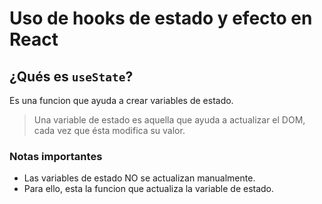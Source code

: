 # Uso de hooks de estado y efecto en React

## ¿Qués es `useState`?
Es una funcion que ayuda a crear variables de estado.
> Una variable de estado es aquella que ayuda a actualizar el DOM, cada vez que ésta modifica su valor.

### Notas importantes
- Las variables de estado NO se actualizan manualmente.
- Para ello, esta la funcion que actualiza la variable de estado.